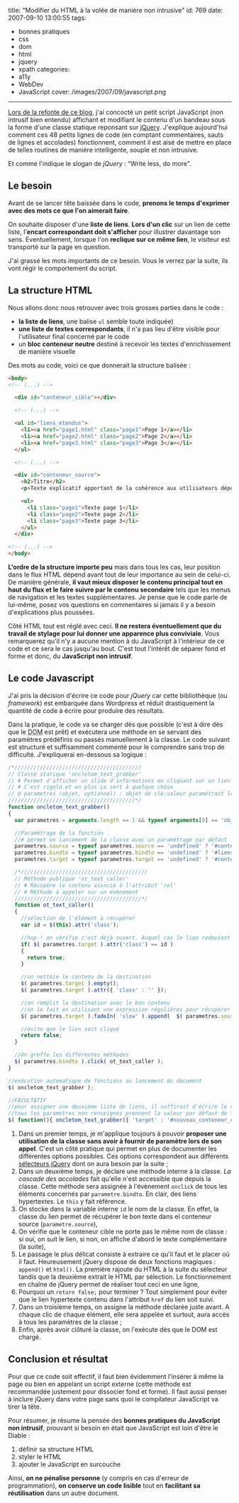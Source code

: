 title: "Modifier du HTML à la volée de manière non intrusive"
id: 769
date: 2007-09-10 13:00:55
tags:
- bonnes pratiques
- css
- dom
- html
- jquery
- xpath
categories:
- a11y
- WebDev
- JavaScript
cover: /images/2007/09/javascript.png
---

[Lors de la refonte de ce blog](https://thom4.net/2007/07/27/blog-nouveau-look/), j'ai concocté un petit script JavaScript (non intrusif bien entendu) affichant et modifiant le contenu d'un bandeau sous la forme d'une classe statique reponsant sur [jQuery](http://jquery.com/). J'explique aujourd'hui comment ces 48 petits lignes de code (en comptant commentaires, sauts de lignes et accolades) fonctionnent, comment il est aisé de mettre en place de telles routines de manière intelligente, souple et non intrusive.

Et comme l'indique le slogan de <cite>jQuery</cite> : <q>Write less, do more</q>.

<!--more-->

## Le besoin

Avant de se lancer tête baissée dans le code, **prenons le temps d'exprimer avec des mots ce que l'on aimerait faire**.

On souhaite disposer d'une **liste de liens**. **Lors d'un clic** sur un lien de cette liste, l'**encart correspondant doit s'afficher** pour illustrer davantage son sens. Eventuellement, lorsque l'on **reclique sur ce même lien**, le visiteur est transporté sur la page en question.

J'ai grassé les mots importants de ce besoin. Vous le verrez par la suite, ils vont régir le comportement du script.

## La structure HTML

Nous allons donc nous retrouver avec trois grosses parties dans le code :

*   **la liste de liens**, une balise `ul` semble toute indiquée)
*   **une liste de textes correspondants**, il n'a pas lieu d'être visible pour l'utilisateur final concerné par le code
*   un **bloc conteneur neutre** destiné à recevoir les textes d'enrichissement de manière visuelle

Des mots au code, voici ce que donnerait la structure balisée :

```html
<body>
<!-- (...) -->

  <div id="conteneur_cible"></div>

  <!-- (...) -->

  <ul id="liens_etendus">
    <li><a href="page1.html" class="page1">Page 1</a></li>
    <li><a href="page2.html" class="page2">Page 2</a></li>
    <li><a href="page3.html" class="page3">Page 3</a></li>
  </ul>

  <!-- (...) -->

  <div id="conteneur_source">
    <h2>Titre</h2>
    <p>Texte explicatif apportant de la cohérence aux utilisateurs dépourvus de JavaScript et d'interprétation des feuilles de style.</p>

    <ul>
      <li class="page1">Texte page 1</li>
      <li class="page2">Texte page 2</li>
      <li class="page3">Texte page 3</li>
    </ul>
  </div>

<!-- (...) -->
</body>
```

**L'ordre de la structure importe peu** mais dans tous les cas, leur position dans le flux HTML dépend avant tout de leur importance au sein de celui-ci. De manière générale, **il vaut mieux disposer le contenu principal tout en haut du flux et le faire suivre par le contenu secondaire** tels que les menus de navigation et les textes supplémentaires.
Je pense que le code parle de lui-même, posez vos questions en commentaires si jamais il y a besoin d'explications plus poussées.

Côté HTML tout est réglé avec ceci. **Il ne restera éventuellement que du travail de stylage pour lui donner une apparence plus conviviale**.
Vous remarquerez qu'il n'y a aucune mention à du JavaScript à l'intérieur de ce code et ce sera le cas jusqu'au bout. C'est tout l'intérêt de séparer fond et forme et donc, du **JavaScript non intrusif**.

## Le code Javascript

J'ai pris la décision d'écrire ce code pour _jQuery_ car cette bibliothèque (ou _framework_) est embarquée dans Wordpress et réduit drastiquement la quantité de code à écrire pour produire des résultats.

Dans la pratique, le code va se charger dès que possible (c'est à dire dès que le <acronym title="Document Object Model">DOM</acronym> est prêt) et exécutera une méthode en se servant des paramètres prédéfinis ou passés manuellement à la classe. Le code suivant est structuré et suffisamment commenté pour le comprendre sans trop de difficulté. J'expliquerai en-dessous sa logique :

```javascript
/*////////////////////////////////////////
// Classe statique 'oncletom_text_grabber'
// # Permet d'afficher un slide d'informations en cliquant sur un lien
// # C'est rigolo et en plus ça sert à quelque chose
// @ parametres (objet, optionnel) : objet de clé:valeur paramétrant le comportement
////////////////////////////////////////*/
function oncletom_text_grabber()
{
  var parametres = arguments.length == 1 && typeof arguments[0] == 'object' ? arguments[0] : {};

  //Paramétrage de la fonction
  //# permet un lancement de la classe avec un paramétrage par défaut
  parametres.source = typeof parametres.source == 'undefined' ? '#conteneur_source > ul > li' : parametres.source;
  parametres.bindto = typeof parametres.bindto == 'undefined' ? '#liens_etendus a' : parametres.bindto;
  parametres.target = typeof parametres.target == 'undefined' ? '#conteneur_cible' : parametres.target;

  /*////////////////////////////////////////
  // Méthode publique 'ot_text_caller'
  // # Récupère le contenu associé à l'attribut 'rel'
  // # Méthode à appeler sur un évènement
  ////////////////////////////////////////*/
  function ot_text_caller()
  {
    //sélection de l'élément à récupérer
    var id = $(this).attr('class');

    //hop ! on vérifie c'est déjà ouvert. Auquel cas le lien redevient cliquable
    if( $( parametres.target ).attr('class') == id )
    {
      return true;
    }

    //on nettoie le contenu de la destination
    $( parametres.target ).empty();
    $( parametres.target ).attr({ 'class' : '' });

    //on remplit la destination avec le bon contenu
    //on le fait en utilisant une expression régulières pour récupérer l'élément voulu
    $( parametres.target ).fadeIn( 'slow' ).append(  $( parametres.source+"."+id ).html() ).toggleClass( id );

    //évite que le lien soit cliqué
    return false;
  }

  //On greffe les différentes méthodes
  $( parametres.bindto ).click( ot_text_caller );
}

//exécution automatique de fonctions au lancement du document
$( oncletom_text_grabber );

//FACULTATIF
//pour assigner une deuxième liste de liens, il suffirait d'écrire le code ci-contre, par exemple :
//tous les paramètres non renseignés prennent la valeur par défaut de la classe
$( function(){ oncletom_text_grabber({ 'target' : '#nouveau_conteneur_cible', 'bindto' : '#exemple_entete ol a[@rel]', 'source' : '#liste_source2' }); } );
```

1.  Dans un premier temps, je m'applique toujours à pouvoir **proposer une utilisation de la classe sans avoir à fournir de paramètre lors de son appel**. C'est un côté pratique qui permet en plus de documenter les différentes options possibles. Ces options correspondent aux différents [sélecteurs jQuery](http://docs.jquery.com/DOM/Traversing/Selectors) dont on aura besoin par la suite ;
2.  Dans un deuxième temps, je déclare une méthode interne à la classe. _La cascade des accolades_ fait qu'elle n'est accessible que depuis la classe. Cette méthode sera assignée à l'évènement `onclick` de tous les éléments concernés par `parametre.bindto`. En clair, des liens hypertextes. Le `this` y fait référence.
  1.  On stocke dans la variable interne `id` le nom de la classe. En effet, la classe du lien permet de récupérer le bon texte dans el conteneur source (`parametre.source`),
  2.  On vérifie que le conteneur cible ne porte pas le même nom de classe : si oui, on suit le lien, si non, on affiche d'abord le texte complémentaire (la suite),
  3.  Le passage le plus délicat consiste à extraire ce qu'il faut et le placer où il faut. Heureusement jQuery dispose de deux fonctions magiques : `append()` et `html()`. La première rajoute du HTML à la suite du sélecteur tandis que la deuxième extrait le HTML par sélection. Le fonctionnement en chaîne de jQuery permet de réaliser tout ceci en une ligne,
  4.  Pourquoi un `return false;` pour terminer ? Tout simplement pour éviter que le lien hypertexte contenu dans l'attribut `href` du lien soit suivi.
3.  Dans un troisième temps, on assigne la méthode déclarée juste avant. A chaque clic de chaque élément, elle sera appelée et surtout, aura accès à tous les paramètres de la classe ;
4.  Enfin, après avoir clôturé la classe, on l'exécute dès que le DOM est chargé.

## Conclusion et résultat

Pour que ce code soit effectif, il faut bien évidemment l'insérer à même la page ou bien en appelant un script externe (cette méthode est recommandée justement pour dissocier fond et forme). Il faut aussi penser à inclure jQuery dans votre page sans quoi le compilateur JavaScript va tirer la tête.

Pour résumer, je résume la pensée des **bonnes pratiques du JavaScript non intrusif**, prouvant si besoin en était que JavaScript est loin d'être le Diable :

1.  définir sa structure HTML
2.  styler le HTML
3.  ajouter le JavaScript en surcouche

Ainsi, **on ne pénalise personne** (y compris en cas d'erreur de programmation), **on conserve un code lisible** tout en **facilitant sa réutilisation** dans un autre document.

